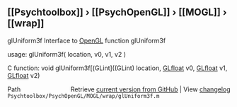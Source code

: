 ## [[Psychtoolbox]] &#8250; [[PsychOpenGL]] &#8250; [[MOGL]] &#8250; [[wrap]]

glUniform3f  Interface to [OpenGL](OpenGL) function glUniform3f  
  
usage:  glUniform3f( location, v0, v1, v2 )  
  
C function:  void glUniform3f[(GLint]((GLint) location, [GLfloat](GLfloat) v0, [GLfloat](GLfloat) v1, [GLfloat](GLfloat) v2)  




<div class="code_header" style="text-align:right;">
  <span style="float:left;">Path&nbsp;&nbsp;</span> <span class="counter">Retrieve <a href=
  "https://raw.github.com/Psychtoolbox-3/Psychtoolbox-3/beta/Psychtoolbox/PsychOpenGL/MOGL/wrap/glUniform3f.m">current version from GitHub</a> | View <a href=
  "https://github.com/Psychtoolbox-3/Psychtoolbox-3/commits/beta/Psychtoolbox/PsychOpenGL/MOGL/wrap/glUniform3f.m">changelog</a></span>
</div>
<div class="code">
  <code>Psychtoolbox/PsychOpenGL/MOGL/wrap/glUniform3f.m</code>
</div>

